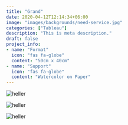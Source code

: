 ```yaml
---
title: "Grand"
date: 2020-04-12T12:14:34+06:00
image: "images/backgrounds/need-service.jpg"
categories: ["Tableau"]
description: "This is meta description."
draft: false
project_info:
- name: "Format"
  icon: "fas fa-globe"
  content: "50cm x 40cm"
- name: "Support"
  icon: "fas fa-globe"
  content: "Watercolor on Paper"
---
```


![heller](/images/portfolio/grand-2.jpg)

![heller](/images/portfolio/grand-3.jpg)

![heller](/images/portfolio/grand-4.jpg)
